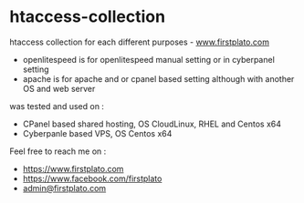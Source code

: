 # htaccess-collection
htaccess collection for each different purposes - www.firstplato.com

- openlitespeed is for openlitespeed manual setting or in cyberpanel setting
- apache is for apache and or cpanel based setting although with another OS and web server

was tested and used on :
- CPanel based shared hosting, OS CloudLinux, RHEL and Centos x64
- Cyberpanle based VPS, OS Centos x64

Feel free to reach me on :
- https://www.firstplato.com
- https://www.facebook.com/firstplato
- admin@firstplato.com
